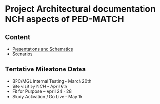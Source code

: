 # Project Architectural documentation NCH aspects of PED-MATCH

## Content
* [Presentations and Schematics](schematics)
* [Scenarios](scenarios/README.md)

## Tentative Milestone Dates
* BPC/MGL Internal Testing - March 20th
* Site visit by NCH – April 6th
* Fit for Purpose – April 24 - 28
* Study Activation / Go Live - May 15
